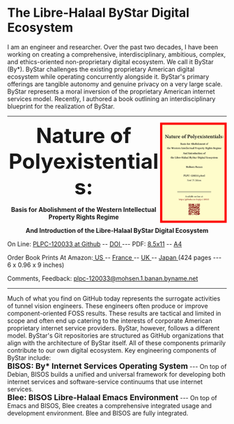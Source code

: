 The Libre-Halaal ByStar Digital Ecosystem
=========================================

I am an engineer and researcher. Over the past two decades, I have been working
on creating a comprehensive, interdisciplinary, ambitious, complex, and
ethics-oriented non-proprietary digital ecosystem. We call it ByStar (By*).
ByStar challenges the existing proprietary American digital ecosystem while
operating concurrently alongside it. ByStar's primary offerings are tangible
autonomy and genuine privacy on a very large scale. ByStar represents a moral
inversion of the proprietary American internet services model. Recently, I
authored a book outlining an interdisciplinary blueprint for the realization of
ByStar.

------------------------------------------------------------------------


<img align="right"  height="230" src="./images/frontCover-1.jpg">

<p align="center"><font size="+4"><b>Nature of Polyexistentials:</font></b></p>

<p align="center"><b>Basis for Abolishment of the Western Intellectual Property Rights Regime</b></p>

<p align="center"><b>And Introduction of the Libre-Halaal ByStar Digital Ecosystem</b></p>

<p>
</p>

<p align="left">On Line: <a href="https://github.com/bxplpc/120033">PLPC-120033 at Github</a> --  <a href="https://doi.org/10.5281/zenodo.8003847">DOI </a>
 --- PDF: <a href="https://github.com/bxplpc/120033/blob/main/pdf/c-120033-1_04-book-8.5x11-col-emb-pub.pdf">8.5x11</a> --
 <a href="https://github.com/bxplpc/120033/blob/main/pdf/c-120033-1_04-book-a4-col-emb-pub.pdf">A4</a>
</p>
<p align="left">Order Book Prints At Amazon:<a href="https://www.amazon.com/dp/1960957015"> US </a> -- <a href="https://www.amazon.fr/dp/1960957015"> France </a>  -- <a href="https://www.amazon.co.uk/dp/1960957015"> UK </a> -- <a href="https://www.amazon.co.jp/dp/1960957015"> Japan </a>
(424 pages --- 6 x 0.96 x 9 inches)
</p>
<p align="left">Comments, Feedback:
<a href="mailto:plpc-120033@mohsen.1.banan.byname.net">plpc-120033@mohsen.1.banan.byname.net</a>
</p>

------------------------------------------------------------------------

Much of what you find on GitHub today represents the surrogate activities of
tunnel vision engineers. These engineers often produce or improve
component-oriented FOSS results. These results are tactical and limited in scope
and often end up catering to the interests of corporate American proprietary
internet service providers. ByStar, however, follows a different model. ByStar's
Git repositories are structured as GitHub organizations that align with the
architecture of ByStar itself. All of these components primarily contribute to
our own digital ecosystem. Key engineering components of ByStar include: <br>
<font size="+1"><b>BISOS: By* Internet Services Operating System</font></b> ---
On top of Debian, BISOS builds a unified and universal framework for developing
both internet services and software-service continuums that use internet
services. <br> <font size="+1"><b>Blee: BISOS Libre-Halaal Emacs
Environment</font></b> --- On top of Emacs and BISOS, Blee creates a
comprehensive integrated usage and development environment. Blee and BISOS are
fully integrated.


